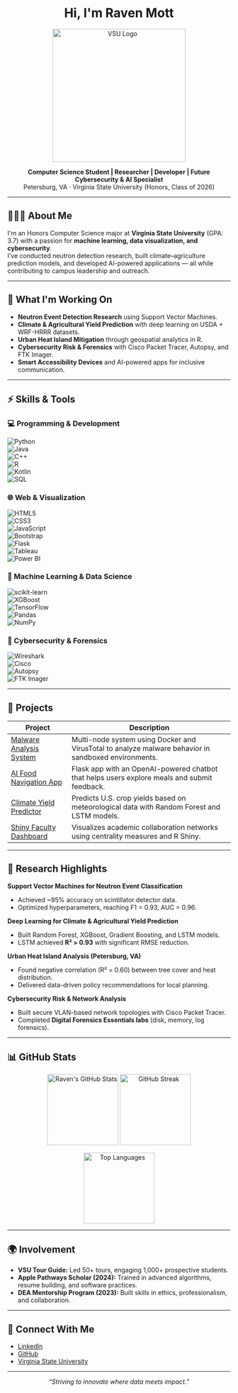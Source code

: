 <h1 align="center">Hi, I'm Raven Mott</h1>

<p align="center">
  <img src="https://www.vsu.edu/files/images/logos/vsu-since-1882-logo-multi-colored.svg" alt="VSU Logo" width="300">
</p>

<p align="center">
  <strong>Computer Science Student | Researcher | Developer | Future Cybersecurity & AI Specialist</strong><br>
  Petersburg, VA · Virginia State University (Honors, Class of 2026)  
</p>

---

## 👨🏾‍💻 About Me

I'm an Honors Computer Science major at **Virginia State University** (GPA: 3.7) with a passion for **machine learning, data visualization, and cybersecurity**.  
I’ve conducted neutron detection research, built climate–agriculture prediction models, and developed AI-powered applications — all while contributing to campus leadership and outreach.  

---

## 🔭 What I'm Working On

- **Neutron Event Detection Research** using Support Vector Machines.  
- **Climate & Agricultural Yield Prediction** with deep learning on USDA + WRF-HRRR datasets.  
- **Urban Heat Island Mitigation** through geospatial analytics in R.  
- **Cybersecurity Risk & Forensics** with Cisco Packet Tracer, Autopsy, and FTK Imager.  
- **Smart Accessibility Devices** and AI-powered apps for inclusive communication.  

---

## ⚡ Skills & Tools

### 💻 Programming & Development  
![Python](https://img.shields.io/badge/Python-3776AB?style=for-the-badge&logo=python&logoColor=white)  
![Java](https://img.shields.io/badge/Java-ED8B00?style=for-the-badge&logo=openjdk&logoColor=white)  
![C++](https://img.shields.io/badge/C++-00599C?style=for-the-badge&logo=cplusplus&logoColor=white)  
![R](https://img.shields.io/badge/R-276DC3?style=for-the-badge&logo=r&logoColor=white)  
![Kotlin](https://img.shields.io/badge/Kotlin-7F52FF?style=for-the-badge&logo=kotlin&logoColor=white)  
![SQL](https://img.shields.io/badge/SQL-336791?style=for-the-badge&logo=postgresql&logoColor=white)  

### 🌐 Web & Visualization  
![HTML5](https://img.shields.io/badge/HTML5-E34F26?style=for-the-badge&logo=html5&logoColor=white)  
![CSS3](https://img.shields.io/badge/CSS3-1572B6?style=for-the-badge&logo=css3&logoColor=white)  
![JavaScript](https://img.shields.io/badge/JavaScript-F7DF1E?style=for-the-badge&logo=javascript&logoColor=black)  
![Bootstrap](https://img.shields.io/badge/Bootstrap-563D7C?style=for-the-badge&logo=bootstrap&logoColor=white)  
![Flask](https://img.shields.io/badge/Flask-000000?style=for-the-badge&logo=flask&logoColor=white)  
![Tableau](https://img.shields.io/badge/Tableau-E97627?style=for-the-badge&logo=tableau&logoColor=white)  
![Power BI](https://img.shields.io/badge/PowerBI-F2C811?style=for-the-badge&logo=powerbi&logoColor=black)  

### 🤖 Machine Learning & Data Science  
![scikit-learn](https://img.shields.io/badge/scikit--learn-F7931E?style=for-the-badge&logo=scikitlearn&logoColor=white)  
![XGBoost](https://img.shields.io/badge/XGBoost-FF6600?style=for-the-badge&logo=xgboost&logoColor=white)  
![TensorFlow](https://img.shields.io/badge/TensorFlow-FF6F00?style=for-the-badge&logo=tensorflow&logoColor=white)  
![Pandas](https://img.shields.io/badge/Pandas-150458?style=for-the-badge&logo=pandas&logoColor=white)  
![NumPy](https://img.shields.io/badge/Numpy-013243?style=for-the-badge&logo=numpy&logoColor=white)  

### 🔐 Cybersecurity & Forensics  
![Wireshark](https://img.shields.io/badge/Wireshark-1679A7?style=for-the-badge&logo=wireshark&logoColor=white)  
![Cisco](https://img.shields.io/badge/Cisco-1BA0D7?style=for-the-badge&logo=cisco&logoColor=white)  
![Autopsy](https://img.shields.io/badge/Autopsy-000000?style=for-the-badge&logo=windows&logoColor=white)  
![FTK Imager](https://img.shields.io/badge/FTK-Imager-orange?style=for-the-badge)  

---

## 🚀 Projects

| Project | Description |
|---------|-------------|
| [Malware Analysis System](https://github.com/Rmot1202/malware-analysis) | Multi-node system using Docker and VirusTotal to analyze malware behavior in sandboxed environments. |
| [AI Food Navigation App](https://rmot1202.pythonanywhere.com/) | Flask app with an OpenAI-powered chatbot that helps users explore meals and submit feedback. |
| [Climate Yield Predictor](https://github.com/Rmot1202/climate-yield-prediction) | Predicts U.S. crop yields based on meteorological data with Random Forest and LSTM models. |
| [Shiny Faculty Dashboard](https://github.com/Rmot1202) | Visualizes academic collaboration networks using centrality measures and R Shiny. |

---

## 🧪 Research Highlights

**Support Vector Machines for Neutron Event Classification**  
- Achieved ~95% accuracy on scintillator detector data.  
- Optimized hyperparameters, reaching F1 = 0.93, AUC = 0.96.  

**Deep Learning for Climate & Agricultural Yield Prediction**  
- Built Random Forest, XGBoost, Gradient Boosting, and LSTM models.  
- LSTM achieved **R² > 0.93** with significant RMSE reduction.  

**Urban Heat Island Analysis (Petersburg, VA)**  
- Found negative correlation (R² = 0.60) between tree cover and heat distribution.  
- Delivered data-driven policy recommendations for local planning.  

**Cybersecurity Risk & Network Analysis**  
- Built secure VLAN-based network topologies with Cisco Packet Tracer.  
- Completed **Digital Forensics Essentials labs** (disk, memory, log forensics).  

---

## 📊 GitHub Stats

<p align="center">
  <img src="https://github-readme-stats.vercel.app/api?username=Rmot1202&show_icons=true&theme=radical" alt="Raven's GitHub Stats" height="160"/>
  <img src="https://github-readme-streak-stats.herokuapp.com/?user=Rmot1202&theme=radical" alt="GitHub Streak" height="160"/>
</p>

<p align="center">
  <img src="https://github-readme-stats.vercel.app/api/top-langs/?username=Rmot1202&layout=compact&theme=radical" alt="Top Languages" height="160"/>
</p>

---

## 🌍 Involvement

- **VSU Tour Guide:** Led 50+ tours, engaging 1,000+ prospective students.  
- **Apple Pathways Scholar (2024):** Trained in advanced algorithms, resume building, and software practices.  
- **DEA Mentorship Program (2023):** Built skills in ethics, professionalism, and collaboration.  

---

## 🔗 Connect With Me

- [LinkedIn](https://www.linkedin.com/in/raven1202)  
- [GitHub](https://github.com/Rmot1202)  
- [Virginia State University](https://www.vsu.edu)  

---

<p align="center"><em>“Striving to innovate where data meets impact.”</em></p>

